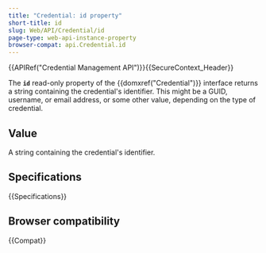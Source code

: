 ```yaml
---
title: "Credential: id property"
short-title: id
slug: Web/API/Credential/id
page-type: web-api-instance-property
browser-compat: api.Credential.id
---
```


{{APIRef("Credential Management API")}}{{SecureContext_Header}}

The **`id`** read-only property of the {{domxref("Credential")}} interface returns a string containing the credential's identifier. This might be a GUID, username, or email address, or some other value, depending on the type of credential.

## Value

A string containing the credential's identifier.

## Specifications

{{Specifications}}

## Browser compatibility

{{Compat}}
